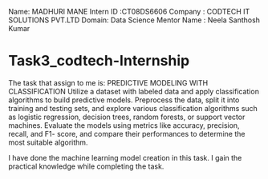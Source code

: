 Name: MADHURI MANE
Intern ID :CT08DS6606
Company : CODTECH IT SOLUTIONS PVT.LTD
Domain: Data Science
Mentor Name : Neela Santhosh Kumar

# Task3_codtech-Internship
The task that assign to me is:
PREDICTIVE MODELING WITH CLASSIFICATION
Utilize a dataset with labeled data and apply classification algorithms to build predictive
models. Preprocess the data, split it into training and testing sets, and explore various
classification algorithms such as logistic regression, decision trees, random forests, or
support vector machines. Evaluate the models using metrics like accuracy, precision,
recall, and F1- score, and compare their performances to determine the most suitable
algorithm.

I have done the machine learning model creation in this task. I gain the practical knowledge while completing the task.
